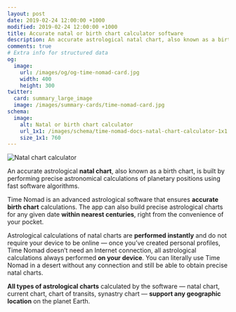 ```yaml
---
layout: post
date: 2019-02-24 12:00:00 +1000
modified: 2019-02-24 12:00:00 +1000
title: Accurate natal or birth chart calculator software
description: An accurate astrological natal chart, also known as a birth chart, is built by performing precise astronomical calculations of planetary positions using fast software algorithms.
comments: true
# Extra info for structured data
og:
  image:
    url: /images/og/og-time-nomad-card.jpg
    width: 400
    height: 300
twitter:
  card: summary_large_image
  image: /images/summary-cards/time-nomad-card.jpg
schema:
  image:
    alt: Natal or birth chart calculator
    url_1x1: /images/schema/time-nomad-docs-natal-chart-calculator-1x1.jpg
    size_1x1: 760
---
```


<img class="lazyload post-icon" data-src="/images/schema/time-nomad-docs-natal-chart-calculator-1x1.jpg" alt="Natal chart calculator">

An accurate astrological **natal chart**, also known as a birth chart, is built by performing precise astronomical calculations of planetary positions using fast software algorithms.

<div class="float-clear-hair"></div>

Time Nomad is an advanced astrological software that ensures **accurate birth chart** calculations. The app can also build precise astrological charts for any given date **within nearest centuries**, right from the convenience of your pocket.

Astrological calculations of natal charts are **performed instantly** and do not require your device to be online — once you’ve created personal profiles, Time Nomad doesn’t need an Internet connection, all astrological calculations always performed **on your device**. You can literally use Time Nomad in a desert without any connection and still be able to obtain precise natal charts.

**All types of astrological charts** calculated by the software — natal chart, current chart, chart of transits, synastry chart — **support any geographic location** on the planet Earth.

